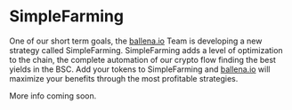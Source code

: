 # SimpleFarming

One of our short term goals, the [ballena.io](https://ballena.io/) Team is developing a new strategy called SimpleFarming. SimpleFarming adds a level of optimization to the chain, the complete automation of our crypto flow finding the best yields in the BSC. Add your tokens to SimpleFarming and [ballena.io](https://ballena.io/) will maximize your benefits through the most profitable strategies. 

More info coming soon.

